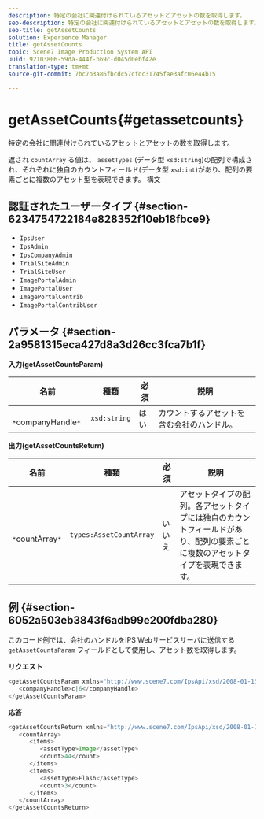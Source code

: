 ```yaml
---
description: 特定の会社に関連付けられているアセットとアセットの数を取得します。
seo-description: 特定の会社に関連付けられているアセットとアセットの数を取得します。
seo-title: getAssetCounts
solution: Experience Manager
title: getAssetCounts
topic: Scene7 Image Production System API
uuid: 92103806-59da-444f-b69c-d045d0ebf42e
translation-type: tm+mt
source-git-commit: 7bc7b3a86fbcdc57cfdc31745fae3afc06e44b15

---
```



# getAssetCounts{#getassetcounts}

特定の会社に関連付けられているアセットとアセットの数を取得します。

返され `countArray` る値は、 `assetTypes` (データ型 `xsd:string`)の配列で構成され、それぞれに独自のカウントフィールド(データ型 `xsd:int`)があり、配列の要素ごとに複数のアセット型を表現できます。
構文

## 認証されたユーザータイプ {#section-6234754722184e828352f10eb18fbce9}

* `IpsUser`
* `IpsAdmin`
* `IpsCompanyAdmin`
* `TrialSiteAdmin`
* `TrialSiteUser`
* `ImagePortalAdmin`
* `ImagePortalUser`
* `ImagePortalContrib`
* `ImagePortalContribUser`

## パラメータ {#section-2a9581315eca427d8a3d26cc3fca7b1f}

**入力(getAssetCountsParam)**

| 名前 | 種類 | 必須 | 説明 |
|---|---|---|---|
| ` *`companyHandle`*` | `xsd:string` | はい | カウントするアセットを含む会社のハンドル。 |

**出力(getAssetCountsReturn)**

| 名前 | 種類 | 必須 | 説明 |
|---|---|---|---|
| ` *`countArray`*` | `types:AssetCountArray` | いいえ | アセットタイプの配列。各アセットタイプには独自のカウントフィールドがあり、配列の要素ごとに複数のアセットタイプを表現できます。 |

## 例 {#section-6052a503eb3843f6adb99e200fdba280}

このコード例では、会社のハンドルをIPS Webサービスサーバに送信する `getAssetCountsParam` フィールドとして使用し、アセット数を取得します。

**リクエスト**

```java
<getAssetCountsParam xmlns="http://www.scene7.com/IpsApi/xsd/2008-01-15">
   <companyHandle>c|6</companyHandle>
</getAssetCountsParam>
```

**応答**

```java
<getAssetCountsReturn xmlns="http://www.scene7.com/IpsApi/xsd/2008-01-15">
   <countArray>
      <items>
         <assetType>Image</assetType>
         <count>44</count>
      </items>
      <items>
         <assetType>Flash</assetType>
         <count>3</count>
      </items>
   </countArray>
</getAssetCountsReturn>
```

